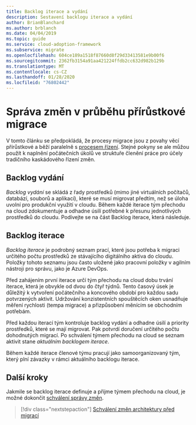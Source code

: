 ```yaml
---
title: Backlog iterace a vydání
description: Sestavení backlogu iterace a vydání
author: BrianBlanchard
ms.author: brblanch
ms.date: 04/04/2019
ms.topic: guide
ms.service: cloud-adoption-framework
ms.subservice: migrate
ms.openlocfilehash: 604ce189a1518f87660d8f29d33413581e9b00f6
ms.sourcegitcommit: 2362fb3154a91aa421224ffdb2cc632d982b129b
ms.translationtype: MT
ms.contentlocale: cs-CZ
ms.lasthandoff: 01/28/2020
ms.locfileid: "76802442"
---
```

# <a name="manage-change-in-an-incremental-migration-effort"></a>Správa změn v průběhu přírůstkové migrace

V tomto článku se předpokládá, že procesy migrace jsou z povahy věcí přírůstkové a běží paralelně s [procesem řízení](../../../govern/index.md). Stejné pokyny se ale můžou použít k naplnění počátečních úkolů ve struktuře členění práce pro účely tradičního kaskádového řízení změn.

## <a name="release-backlog"></a>Backlog vydání

*Backlog vydání* se skládá z řady prostředků (mimo jiné virtuálních počítačů, databází, souborů a aplikací), které se musí migrovat předtím, než se úloha uvolní pro produkční využití v cloudu. Během každé iterace tým přechodu na cloud zdokumentuje a odhadne úsilí potřebné k přesunu jednotlivých prostředků do cloudu. Podívejte se na část Backlog iterace, která následuje.

## <a name="iteration-backlog"></a>Backlog iterace

*Backlog iterace* je podrobný seznam prací, které jsou potřeba k migraci určitého počtu prostředků ze stávajícího digitálního aktiva do cloudu. Položky tohoto seznamu jsou často uložené jako pracovní položky v agilním nástroji pro správu, jako je Azure DevOps.

Před zahájením první iterace určí tým přechodu na cloud dobu trvání iterace, která je obvykle od dvou do čtyř týdnů. Tento časový úsek je důležitý k vytvoření počátečního a koncového období pro každou sadu potvrzených aktivit. Udržování konzistentních spouštěcích oken usnadňuje měření rychlosti (tempa migrace) a přizpůsobení měnícím se obchodním potřebám.

Před každou iterací tým kontroluje backlog vydání a odhadne úsilí a priority prostředků, které se mají migrovat. Pak potvrdí doručení určitého počtu dohodnutých migrací. Po schválení týmem přechodu na cloud se seznam aktivit stane *aktuálním backlogem iterace*.

Během každé iterace členové týmu pracují jako samoorganizovaný tým, který plní závazky v rámci aktuálního backlogu iterace.

## <a name="next-steps"></a>Další kroky

Jakmile se backlog iterace definuje a přijme týmem přechodu na cloud, je možné dokončit [schválení správy změn](./approve.md).

> [!div class="nextstepaction"]
> [Schválení změn architektury před migrací](./approve.md)
